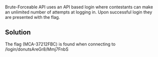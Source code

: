 Brute-Forceable API uses an API based login where contestants can make an unlimited number of attempts at logging in.  Upon successful login they are presented with the flag.  

## Solution ##

The flag (MCA-37212FBC) is found when connecting to /login/donutsAreGr8/Mmj7FnbS